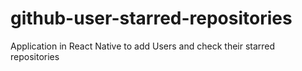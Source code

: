 # github-user-starred-repositories
Application in React Native to add Users and check their starred repositories
